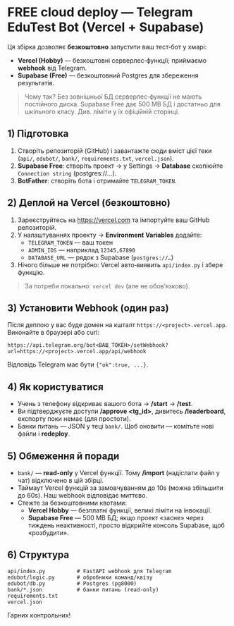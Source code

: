 
# FREE cloud deploy — Telegram EduTest Bot (Vercel + Supabase)

Ця збірка дозволяє **безкоштовно** запустити ваш тест‑бот у хмарі:
- **Vercel (Hobby)** — безкоштовні серверлес‑функції; приймаємо **webhook** від Telegram.  
- **Supabase (Free)** — безкоштовний Postgres для збереження результатів.

> Чому так? Без зовнішньої БД серверлес‑функції не мають постійного диска. Supabase Free дає 500 MB БД і достатньо для шкільного класу. Див. ліміти у їх офіційній сторінці.

## 1) Підготовка
1. Створіть репозиторій (GitHub) і завантажте сюди вміст цієї теки (`api/`, `edubot/`, `bank/`, `requirements.txt`, `vercel.json`).
2. **Supabase Free**: створіть проект → у Settings → **Database** скопіюйте `Connection string` (postgres://...).
3. **BotFather**: створіть бота і отримайте `TELEGRAM_TOKEN`.

## 2) Деплой на **Vercel** (безкоштовно)
1. Зареєструйтесь на https://vercel.com та імпортуйте ваш GitHub репозиторій.
2. У налаштуваннях проекту → **Environment Variables** додайте:
   - `TELEGRAM_TOKEN` — ваш токен
   - `ADMIN_IDS` — наприклад `12345,67890`
   - `DATABASE_URL` — рядок з Supabase (`postgres://…`)
3. Нічого більше не потрібно: Vercel авто‑виявить `api/index.py` і збере функцію.

> За потреби локально: `vercel dev` (але не обов’язково).

## 3) Установити **Webhook** (один раз)
Після деплою у вас буде домен на кшталт `https://<project>.vercel.app`. Виконайте в браузері або curl:

```
https://api.telegram.org/bot<ВАШ_ТОКЕН>/setWebhook?url=https://<project>.vercel.app/api/webhook
```

Відповідь Telegram має бути `{"ok":true, ...}`.

## 4) Як користуватися
- Учень з телефону відкриває вашого бота → **/start** → **/test**.
- Ви підтверджуєте доступи **/approve <tg_id>**, дивитесь **/leaderboard**, експорту поки немає (для простоти).  
- Банки питань — JSON у теці `bank/`. Щоб оновити — комітьте нові файли і **redeploy**.

## 5) Обмеження й поради
- `bank/` — **read-only** у Vercel функції. Тому **/import** (надіслати файл у чат) відключено в цій збірці.
- Таймаут Vercel функцій за замовчуванням до 10s (можна збільшити до 60s). Наш webhook відповідає миттєво.
- Стежте за безкоштовними квотами:
  - **Vercel Hobby** — безплатні функції, великі ліміти на інвокації.
  - **Supabase Free** — 500 MB БД; якщо проект «засне» через тиждень неактивності, просто відкрийте консоль Supabase, щоб «розбудити».

## 6) Структура
```
api/index.py          # FastAPI webhook для Telegram
edubot/logic.py       # обробники команд/квізу
edubot/db.py          # Postgres (pg8000)
bank/*.json           # банки питань (read-only)
requirements.txt
vercel.json
```

Гарних контрольних!
